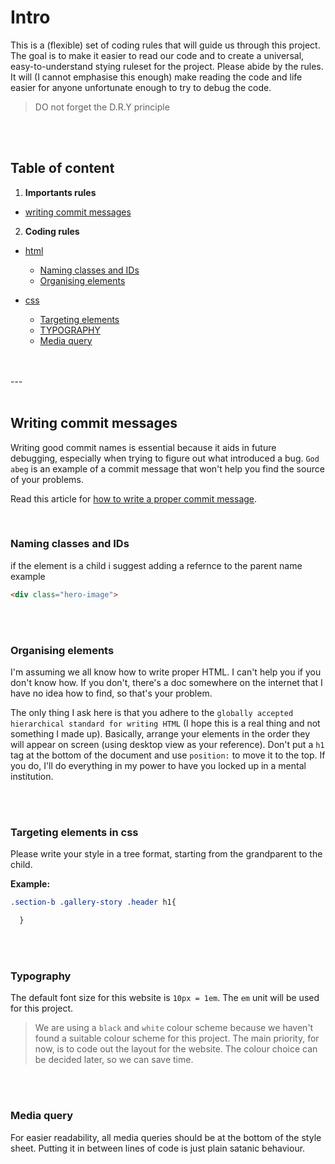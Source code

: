 
# Intro
This is a (flexible) set of coding rules that will guide us through this project. The goal is to make it easier to read our code and to create a universal, easy-to-understand stying ruleset for the project. Please abide by the rules. It will (I cannot emphasise this enough) make reading the code and life easier for anyone unfortunate enough to try to debug the code.

> DO not forget the D.R.Y principle

<br/>
<br/>

## Table of content

1. **Importants rules**
- [writing commit messages](#writing-commit-messages)

2. **Coding rules**
- [html](#html)
    - [Naming classes and IDs](#naming-classes-and-ids)
    - [Organising elements](#organising-elements)

- [css](#css)
    - [Targeting elements](#targeting-elements-in-css)
    - [TYPOGRAPHY](#typography)
    - [Media query](#media-query)

<br/>
<br/>
---
<br/>
<br/>

## Writing commit messages
Writing good commit names is essential because it aids in future debugging, especially when trying to figure out what introduced a bug. `God abeg` is an example of a commit message that won't help you find the source of your problems.

Read this article for [how to write a proper commit message](https://cbea.ms/git-commit/).


<br/>


### Naming classes and IDs

if the element is a child i suggest adding a refernce to the parent name
example
```html
<div class="hero-image">
```
<br/>
<br/>

### Organising elements

I'm assuming we all know how to write proper HTML. I can't help you if you don't know how. If you don't, there's a doc somewhere on the internet that I have no idea how to find, so that's your problem. 

The only thing I ask here is that you adhere to the `globally accepted hierarchical standard for writing HTML` (I hope this is a real thing and not something I made up). 
Basically, arrange your elements in the order they will appear on screen (using desktop view as your reference). Don't put a `h1` tag at the bottom of the document and use `position:` to move it to the top. If you do, I'll do everything in my power to have you locked up in a mental institution.

<br/>
<br/>


### Targeting elements in css
Please write your style in a tree format, starting from the grandparent to the child.

**Example:**

```css
.section-b .gallery-story .header h1{

  }
```

<br/>
<br/>

### Typography
The default font size for this website is `10px = 1em`.
The `em` unit will be used for this project.

>We are using a `black` and `white` colour scheme because we haven't found a suitable colour scheme for this project. The main priority, for now, is to code out the layout for the website. The colour choice can be decided later, so we can save time.

<br/>
<br/>

### Media query
For easier readability, all media queries should be at the bottom of the style sheet. Putting it in between lines of code is just plain satanic behaviour.